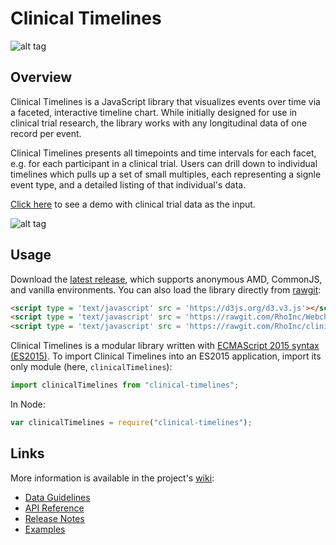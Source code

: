 # Clinical Timelines

![alt tag](https://user-images.githubusercontent.com/31038805/32514368-ccf98744-c3ca-11e7-890d-d10bba8350ff.gif)

## Overview

Clinical Timelines is a JavaScript library that visualizes events over time via a faceted, interactive timeline chart.
While initially designed for use in clinical trial research, the library works with any longitudinal data of one record per event.

Clinical Timelines presents all timepoints and time intervals for each facet, e.g. for each participant in a clinical trial.
Users can drill down to individual timelines which pulls up a set of small multiples, each representing a signle event type, and a detailed listing of that individual's data.

[Click here](https://rhoinc.github.io/viz-library/examples/0022-clinical-timelines/example.html) to see a demo with clinical trial data as the input.

![alt tag](https://user-images.githubusercontent.com/31038805/32617032-e90cc4aa-c541-11e7-8ec8-c8867de51c94.PNG)

## Usage

Download the [latest release](https://github.com/RhoInc/clinical-timelines/releases/latest), which supports anonymous AMD, CommonJS, and vanilla environments.
You can also load the library directly from [rawgit](https://rawgit.com/RhoInc/clinical-timelines/master/build/clinicalTimelines.js):

```html
<script type = 'text/javascript' src = 'https://d3js.org/d3.v3.js'></script>
<script type = 'text/javascript' src = 'https://rawgit.com/RhoInc/Webcharts/master/build/webcharts.js'></script>
<script type = 'text/javascript' src = 'https://rawgit.com/RhoInc/clinical-timelines/master/build/clinicalTimelines.js'></script>
```

Clinical Timelines is a modular library written with [ECMAScript 2015 syntax (ES2015)](http://es6-features.org/).
To import Clinical Timelines into an ES2015 application, import its only module (here, `clinicalTimelines`):

```js
import clinicalTimelines from "clinical-timelines";
```

In Node:

```js
var clinicalTimelines = require("clinical-timelines");
```
## Links

More information is available in the project's [wiki](https://github.com/RhoInc/clinical-timelines/wiki): 

* [Data Guidelines](https://github.com/RhoInc/clinical-timelines/wiki/Data-Guidelines)
* [API Reference](https://github.com/RhoInc/clinical-timelines/wiki/API)
* [Release Notes](https://github.com/RhoInc/clinical-timelines/releases)
* [Examples](https://rhoinc.github.io/viz-library/)

